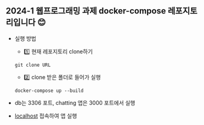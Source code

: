 ## 2024-1 웹프로그래밍 과제 docker-compose 레포지토리입니다 😊

- 실행 방법 

   - 1️⃣ 현재 레포지토리 clone하기 
    
    `git clone URL`
    
   - 2️⃣ clone 받은 폴더로 들어가 실행 
    
    `docker-compose up --build`

- db는 3306 포트, chatting 앱은 3000 포트에서 실행 
- [localhost](http://localhost:3000/) 접속하여 앱 실행
